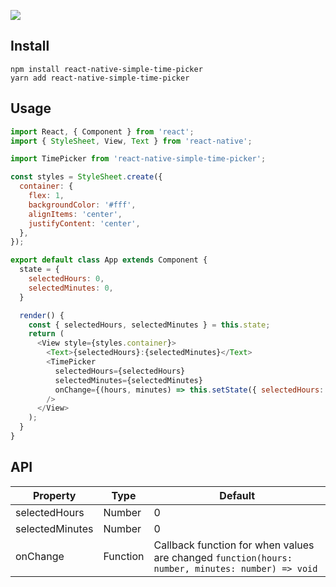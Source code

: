 ![](http://i.imgur.com/3dMcpRM.png)

## Install

```
npm install react-native-simple-time-picker
yarn add react-native-simple-time-picker
```

## Usage

```javascript
import React, { Component } from 'react';
import { StyleSheet, View, Text } from 'react-native';

import TimePicker from 'react-native-simple-time-picker';

const styles = StyleSheet.create({
  container: {
    flex: 1,
    backgroundColor: '#fff',
    alignItems: 'center',
    justifyContent: 'center',
  },
});

export default class App extends Component {
  state = {
    selectedHours: 0,
    selectedMinutes: 0,
  }

  render() {
    const { selectedHours, selectedMinutes } = this.state;
    return (
      <View style={styles.container}>
        <Text>{selectedHours}:{selectedMinutes}</Text>
        <TimePicker
          selectedHours={selectedHours}
          selectedMinutes={selectedMinutes}
          onChange={(hours, minutes) => this.setState({ selectedHours: hours, selectedMinutes: minutes })}
        />
      </View>
    );
  }
}
```

## API

| Property        | Type        | Default      |
|-----------------|-------------|--------------|
| selectedHours   | Number      | 0            |
| selectedMinutes | Number      | 0            |
| onChange        | Function    | Callback function for when values are changed `function(hours: number, minutes: number) => void`|
